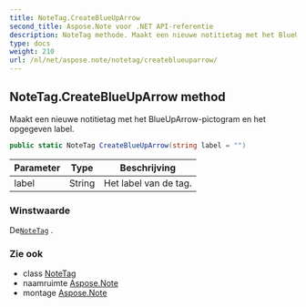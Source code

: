 ```yaml
---
title: NoteTag.CreateBlueUpArrow
second_title: Aspose.Note voor .NET API-referentie
description: NoteTag methode. Maakt een nieuwe notitietag met het BlueUpArrowpictogram en het opgegeven label.
type: docs
weight: 210
url: /nl/net/aspose.note/notetag/createblueuparrow/
---
```

## NoteTag.CreateBlueUpArrow method

Maakt een nieuwe notitietag met het BlueUpArrow-pictogram en het opgegeven label.

```csharp
public static NoteTag CreateBlueUpArrow(string label = "")
```

| Parameter | Type | Beschrijving |
| --- | --- | --- |
| label | String | Het label van de tag. |

### Winstwaarde

De[`NoteTag`](../) .

### Zie ook

* class [NoteTag](../)
* naamruimte [Aspose.Note](../../notetag/)
* montage [Aspose.Note](../../../)


